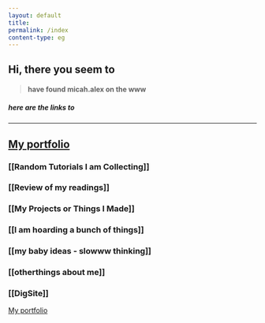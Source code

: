 ```yaml
---
layout: default  
title:
permalink: /index
content-type: eg  
---  
```



## Hi, there you seem to 
> #### have found micah.alex on the www
##### here are the links to 

---
[My portfolio](https://khattamicah.tumblr.com)
---

### [[Random Tutorials I am Collecting]]

### [[Review of my readings]]

### [[My Projects or Things I Made]]

### [[I am hoarding a bunch of things]]

### [[my baby ideas - slowww thinking]]

### [[otherthings about me]]

### [[DigSite]]

[My portfolio](https://khattamicah.tumblr.com)
